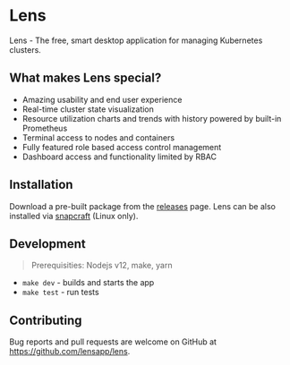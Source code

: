 # Lens

Lens - The free, smart desktop application for managing Kubernetes clusters.

## What makes Lens special?

* Amazing usability and end user experience
* Real-time cluster state visualization
* Resource utilization charts and trends with history powered by built-in Prometheus
* Terminal access to nodes and containers
* Fully featured role based access control management
* Dashboard access and functionality limited by RBAC

## Installation

Download a pre-built package from the [releases](https://github.com/lensapp/lens/releases) page. Lens can be also installed via [snapcraft](https://snapcraft.io/kontena-lens) (Linux only).

## Development

> Prerequisities: Nodejs v12, make, yarn

* `make dev` - builds and starts the app
* `make test` - run tests

## Contributing

Bug reports and pull requests are welcome on GitHub at https://github.com/lensapp/lens.
